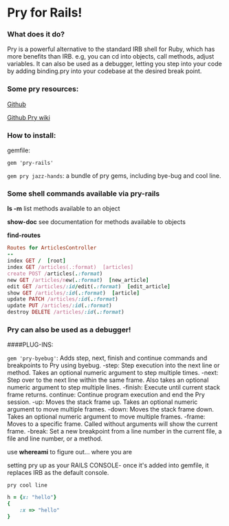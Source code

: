 # Pry for Rails!

### What does it do?

Pry is a powerful alternative to the standard IRB shell for Ruby, which has more benefits than IRB. e.g, you can cd into objects, call methods, adjust variables. It can also be used as a debugger, letting you step into your code by adding binding.pry into your codebase at the desired break point.

### Some pry resources:

[Github](https://github.com/pry/pry)

[Github Pry wiki](https://github.com/pry/pry/wiki)

### How to install: 

gemfile: 

`gem 'pry-rails'`

`gem pry jazz-hands`: a bundle of pry gems, including bye-bug and cool line.



### Some shell commands available via pry-rails

**ls -m** list methods available to an object   

**show-doc** see documentation for methods available to objects


**find-routes**
```ruby
Routes for ArticlesController
--
index GET /  [root]
index GET /articles(.:format)  [articles]
create POST /articles(.:format)
new GET /articles/new(.:format)  [new_article]
edit GET /articles/:id/edit(.:format)  [edit_article]
show GET /articles/:id(.:format)  [article]
update PATCH /articles/:id(.:format)
update PUT /articles/:id(.:format)
destroy DELETE /articles/:id(.:format)
```


### Pry can also be used as a debugger!

####PLUG-INS:

`gem 'pry-byebug'`: Adds step, next, finish and continue commands and breakpoints to Pry using byebug.
	-step: Step execution into the next line or method. Takes an optional numeric argument to step multiple times.
	-next: Step over to the next line within the same frame. Also takes an optional numeric argument to step multiple lines.
	-finish: Execute until current stack frame returns.
	continue: Continue program execution and end the Pry session.
	-up: Moves the stack frame up. Takes an optional numeric argument to move multiple frames.
	-down: Moves the stack frame down. Takes an optional numeric argument to move multiple frames.
	-frame: Moves to a specific frame. Called without arguments will show the current frame.
	-break: Set a new breakpoint from a line number in the current file, a file and line number, or a method.

use **whereami** to figure out... where you are

setting pry up as your RAILS CONSOLE- once it's added into gemfile, it replaces IRB as the default console. 

`pry cool line`

```ruby 
h = {x: "hello"}
{
    :x => "hello"
}
```






